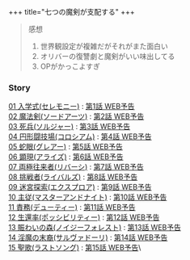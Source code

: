 +++
title="七つの魔剣が支配する"
+++

> 感想  
> 1. 世界観設定が複雑だがそれがまた面白い
> 2. オリバーの復讐劇と魔剣がいい味出してる
> 3. OPがかっこよすぎ

### Story
[01 入学式(セレモニー)](https://nanatsuma-pr.com/story/01) : [第1話 WEB予告](https://youtu.be/Fqhak8oybWM)\
[02 魔法剣(ソードアーツ)](https://nanatsuma-pr.com/story/02) : [第2話 WEB予告](https://youtu.be/mxffqtvXtWs)\
[03 死兵(ソルジャー)](https://nanatsuma-pr.com/story/03) : [第3話 WEB予告](https://youtu.be/LVUDMBkA25w)\
[04 円形闘技場(コロシアム)](https://nanatsuma-pr.com/story/04) : [第4話 WEB予告](https://youtu.be/UDKEYCKTlLA)\
[05 蛇眼(グレアー)](https://nanatsuma-pr.com/story/05) : [第5話 WEB予告](https://youtu.be/z-ERQ9htMkU)\
[06 顕現(アライズ)](https://nanatsuma-pr.com/story/06) : [第6話 WEB予告](https://youtu.be/RnRM06EW4Ms)\
[07 両極往来者(リバーシ)](https://nanatsuma-pr.com/story/07) : [第7話 WEB予告](https://youtu.be/oSLp7Okdsqs)\
[08 挑戦者(ライバルズ)](https://nanatsuma-pr.com/story/08) : [第8話 WEB予告](https://youtu.be/7xpNxe5QpJE)\
[09 迷宮探索(エクスプロア)](https://nanatsuma-pr.com/story/09) : [第9話 WEB予告](https://youtu.be/nPnN1Z8Izgg)\
[10 主従(マスターアンドナイト)](https://nanatsuma-pr.com/story/10) : [第10話 WEB予告](https://youtu.be/GaY0gn5yvDg)\
[11 責務(デューティー)](https://nanatsuma-pr.com/story/11) : [第11話 WEB予告](https://youtu.be/22GmmRYimKA)\
[12 生還率(ポッシビリティー)](https://nanatsuma-pr.com/story/12) : [第12話 WEB予告](https://youtu.be/c2VezzdCKTA)\
[13 賑わいの森(ノイジーフォレスト)](https://nanatsuma-pr.com/story/13) : [第13話 WEB予告](https://youtu.be/7ccSTxpgZxQ)\
[14 淫魔の末裔(サルヴァドーリ)](https://nanatsuma-pr.com/story/14) : [第14話 WEB予告](https://youtu.be/Rd08WnV4mEo)\
[15 聖歌(ラストソング)](https://nanatsuma-pr.com/story/15) : [第15話 WEB予告](https://youtu.be/Sb10eKsItTk)\
